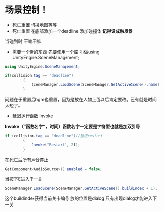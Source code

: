 # 场景控制！

+ 死亡重置 切换地图等等
+ 死亡重置 在底部添加一个deadline 添加碰撞体 **记得设成触发器**

当碰到时 干嘛干嘛 

+ 需要一个新的东西 先要使用一个库 叫做using UnityEngine.SceneManagement;

```c#
using UnityEngine.SceneManagement;
	
if(collision.tag == "deadline")
        {
            SceneManager.LoadScene(SceneManager.GetActiveScene().name);
        }
```

问题在于重置后bgm也重置，因为是放在人物上面以后肯定要改。还有就是时间太短了。

+ 延迟运行函数 Invoke

**Invoke（”函数名字“，时间）函数名字一定要是字符型也就是加双引号**

```c#
if (collision.tag == "deadline")//延迟restart
        {
            Invoke("Restart", 2f);
        }
```

在死亡后所有声音停止

```c#
GetComponent<AudioSource>().enabled = false;
```

当按下E进入下一关

```c#
SceneManager.LoadScene(SceneManager.GetActiveScene().buildIndex + 1); 
```

这个buildindex获得当前关卡编号 放的位置是dialog 只有出现dialog才能进入下一关


